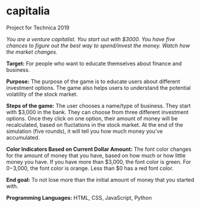# capitalia
Project for Technica 2019

  *You are a venture capitalist.*
  *You start out with $3000.*
  *You have five chances to figure out the best way to spend/invest the money.*
  *Watch how the market changes.*


**Target:** 
For people who want to educate themselves about finance and business. 

**Purpose:** 
The purpose of the game is to educate users about different investment options. The game also helps users to understand the potential volatility of the stock market.

**Steps of the game:**
The user chooses a name/type of business. They start with $3,000 in the bank.
They can choose from three different investment options.
Once they click on one option, their amount of money will be recalculated, based on fluctations in the stock market.
At the end of the simulation (five rounds), it will tell you how much money you’ve accumulated.

**Color Indicators Based on Current Dollar Amount:**
The font color changes for the amount of money that you have, based on how much or how little money you have.
If you have more than $3,000, the font color is green.
For $0-$3,000, the font color is orange. 
Less than $0 has a red font color.

**End goal:** 
To not lose more than the initial amount of money that you started with.

**Programming Languages:** 
HTML, CSS, JavaScript, Python



